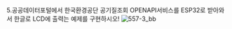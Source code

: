 5.공공데이터포털에서 한국환경공단 공기질조회 OPENAPI서비스를 ESP32로 받아와서 한글로 LCD에 출력는 예제를 구현하시오!
![557-3_bb](https://github.com/user-attachments/assets/8c942944-e7ea-40ed-8dca-d0431d61cb19)
